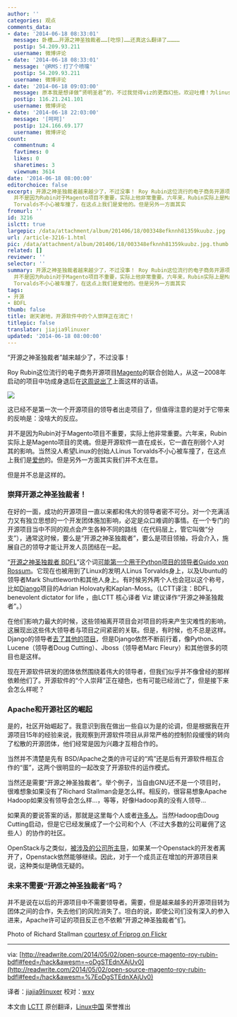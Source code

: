 ```yaml
---
author: ''
categories: 观点
comments_data:
- date: '2014-06-18 08:33:01'
  message: 卧槽……开源之神圣独裁者……[吃惊]……还真这么翻译了…………
  postip: 54.209.93.211
  username: 微博评论
- date: '2014-06-18 08:33:01'
  message: '@RMS：打了个喷嚏'
  postip: 54.209.93.211
  username: 微博评论
- date: '2014-06-18 09:03:00'
  message: 原本我是想译做“贤明圣君”的，不过我觉得viz的更西幻些。欢迎吐槽！为linus加冕！//@LinuxCN好基友-Viz赵文轩:卧槽……开源之神圣独裁者……[吃惊]……还真这么翻译了…………
  postip: 116.21.241.101
  username: 微博评论
- date: '2014-06-18 22:03:00'
  message: '[呵呵]'
  postip: 124.166.69.177
  username: 微博评论
count:
  commentnum: 4
  favtimes: 0
  likes: 0
  sharetimes: 3
  viewnum: 3614
date: '2014-06-18 08:00:00'
editorchoice: false
excerpt: 开源之神圣独裁者越来越少了，不过没事！ Roy Rubin这位流行的电子商务开源项目Magento的联合创始人，从这一2008年启动的项目中功成身退后在这周说出了上面这样的话语。  这已经不是第一次一个开源项目的领导者出走项目了，但值得注意的是对于它带来的反响是：没啥大的反应。
  并不是因为Rubin对于Magento项目不重要，实际上他非常重要。六年来，Rubin实际上是Magento项目的灵魂。但是开源软件一直在成长，它一直在削弱个人对其的影响。当然没人希望Linux的创始人Linus
  Torvalds不小心被车撞了，在这点上我们是爱他的。但是另外一方面其实
fromurl: ''
id: 3216
islctt: true
largepic: /data/attachment/album/201406/18/003348efknnh81359kuubz.jpg
url: /article-3216-1.html
pic: /data/attachment/album/201406/18/003348efknnh81359kuubz.jpg.thumb.jpg
related: []
reviewer: ''
selector: ''
summary: 开源之神圣独裁者越来越少了，不过没事！ Roy Rubin这位流行的电子商务开源项目Magento的联合创始人，从这一2008年启动的项目中功成身退后在这周说出了上面这样的话语。  这已经不是第一次一个开源项目的领导者出走项目了，但值得注意的是对于它带来的反响是：没啥大的反应。
  并不是因为Rubin对于Magento项目不重要，实际上他非常重要。六年来，Rubin实际上是Magento项目的灵魂。但是开源软件一直在成长，它一直在削弱个人对其的影响。当然没人希望Linux的创始人Linus
  Torvalds不小心被车撞了，在这点上我们是爱他的。但是另外一方面其实
tags:
- 开源
- BDFL
thumb: false
title: 谢天谢地，开源软件中的个人崇拜正在消亡！
titlepic: false
translator: jiajia9linuxer
updated: '2014-06-18 08:00:00'
---
```


“开源之神圣独裁者”越来越少了，不过没事！


Roy Rubin这位流行的电子商务开源项目[Magento](http://magento.com/)的联合创始人，从这一2008年启动的项目中功成身退后在[这周说出了](http://magento.com/blog/magento-news/note-roy-and-mark#.U2JhPK1dVii)上面这样的话语。


![](/data/attachment/album/201406/18/003348efknnh81359kuubz.jpg)


这已经不是第一次一个开源项目的领导者出走项目了，但值得注意的是对于它带来的反响是：没啥大的反应。


并不是因为Rubin对于Magento项目不重要，实际上他非常重要。六年来，Rubin实际上是Magento项目的灵魂。但是开源软件一直在成长，它一直在削弱个人对其的影响。当然没人希望Linux的创始人Linus Torvalds不小心被车撞了，在这点上我们是[爱他](http://www.serverwatch.com/server-news/if-linus-torvalds-got-hit-by-a-bus-would-linux-die.html)的。但是另外一方面其实我们并不太在意。


但是并不总是这样的。


### 崇拜开源之神圣独裁者！


在好的一面，成功的开源项目一直以来都和伟大的领导者密不可分。对一个充满活力又有独立思想的一个开发团体施加影响，必定是众口难调的事情。在一个专门的开源项目当中不同的观点会产生各种不同的路线（在代码层上，管它叫做“分支”），通常这时候，要么是“开源之神圣独裁者”，要么是项目领袖，将会介入，施展自己的领导才能让开发人员团结在一起。


“[开源之神圣独裁者 BDFL](http://en.wikipedia.org/wiki/Benevolent_dictator_for_life)”这个词[可能第一个用于Python项目的领导者Guido von Rossum](http://www.artima.com/weblogs/viewpost.jsp?thread=235725)。它现在也被用到了Linux的发明人Linus Torvalds身上，以及Ubuntu的领导者Mark Shuttleworth和其他人身上。有时候另外两个人也会冠以这个称号，比如[Django](https://www.djangoproject.com/)项目的Adrian Holovaty和Kaplan-Moss。（LCTT译注：BDFL，benevolent dictator for life ，由LCTT 核心译者 Viz 建议译作“开源之神圣独裁者”。）


在他们影响力最大的时候，这些领袖离开项目会对项目的将来产生灾难性的影响，这展现出这些伟大领导者与项目之间紧密的关联。但是，有时候，也不总是这样。Django的领导者[去了其他的项目](http://www.theatlantic.com/technology/archive/2014/01/on-the-reign-of-benevolent-dictators-for-life-in-software/283139/)，但是Django依然不断前行着，像Python、Lucene（领导者Doug Cutting）、Jboss（领导者Marc Fleury）和其他很多的项目也是这样。


现在开源软件研发的团体依然围绕着伟大的领导者，但我们似乎并不像曾经的那样依赖他们了。开源软件的“个人崇拜”正在褪色，也有可能已经消亡了，但是接下来会怎么样呢？


### Apache和开源社区的崛起


是的，社区开始崛起了。我意识到我在做出一些自以为是的论调，但是根据我在开源项目15年的经验来说，我观察到开源软件项目从非常严格的控制阶段缓慢的转向了松散的开源团体，他们经常是因为兴趣才互相合作的。


当然并不清楚是先有 BSD/Apache之类的许可证的“鸡”还是后有开源软件相互合作的“蛋”，这两个很明显的一起改变了开源软件的运作模式。


当然还是需要“开源之神圣独裁者”。举个例子，当自由GNU还不是一个项目时，很难想象如果没有了Richard Stallman会是怎么样。相反的，很容易想象Apache Hadoop如果没有领导会怎么样…，等等，好像Hadoop真的没有人领导…


如果真的要说答案的话，那就是这里每个人或者[许多人](http://hadoop.apache.org/who.html)。当然Hadoop由Doug Cutting启动，但是它已经发展成了一个公司和个人（不过大多数的公司雇佣了这些人）的协作的社区。


OpenStack与之类似，[被涉及的公司所主导](http://activity.openstack.org/dash/releases/)，如果某一个Openstack的开发者离开了，Openstack依然能够继续。因此，对于一个成员正在增加的开源项目来说，这种类似是确信无疑的。


### 未来不需要“开源之神圣独裁者”吗？


并不是说在以后的开源项目中不需要领导者。需要，但是越来越多的开源项目转为团体之间的合作，失去他们的风险消失了。坦白的说，即使公司们没有深入的参入进来，Apache许可证的项目反正也不依赖“开源之神圣独裁者”们。


Photo of Richard Stallman [courtesy of Friprog on Flickr](https://www.flickr.com/photos/friprog/)




---


via: [http://readwrite.com/2014/05/02/open-source-magento-roy-rubin-bdfl#feed=/hack&awesm=~oDgSTEdnXAjUv0](http://readwrite.com/2014/05/02/open-source-magento-roy-rubin-bdfl#feed=/hack&awesm=%7EoDgSTEdnXAjUv0)


译者：[jiajia9linuxer](https://github.com/jiajia9linuxer) 校对：[wxy](https://github.com/wxy)


本文由 [LCTT](https://github.com/LCTT/TranslateProject) 原创翻译，[Linux中国](http://linux.cn/) 荣誉推出